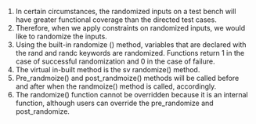 1. In certain circumstances, the randomized inputs on a test bench will have greater functional coverage than the directed test cases.
2. Therefore, when we apply constraints on randomized inputs, we would like to randomize the inputs.
3. Using the built-in randomize () method, variables that are declared with the rand and randc keywords are randomized. Functions return 1 in the case of successful randomization and 0 in the case of failure.
4. The virtual in-built method is the sv randomize() method.
5. Pre_randmoize() and post_randmoize() methods will be called before and after when the randmoize() method is called, accordingly.
6. The randomize() function cannot be overridden because it is an internal function, although users can override the pre_randomize and post_randomize.

